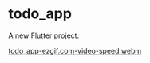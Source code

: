 # todo_app

A new Flutter project.

[todo_app-ezgif.com-video-speed.webm](https://github.com/emantaha14/todo_app/assets/89934667/a1aadf71-b8f7-42dc-8219-9cf300846182)
